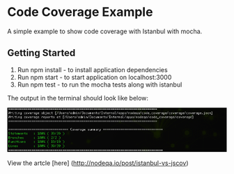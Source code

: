 # Code Coverage Example
A simple example to show code coverage with Istanbul with mocha.


## Getting Started
1. Run npm install -  to install application dependencies
2. Run npm start   - to start application on localhost:3000
3. Run npm test    - to run the mocha tests along with istanbul

The output in the terminal should look like below:

![Code Coverage](https://github.com/RomarioRaffington/nodeqa_examples/blob/master/code_coverage/img/code-coverage.png)

View the artcle [here] (http://nodeqa.io/post/istanbul-vs-jscov)

